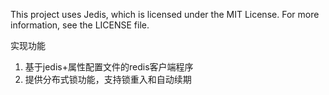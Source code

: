 This project uses Jedis, which is licensed under the MIT License. For more information, see the LICENSE file.

实现功能
1. 基于jedis+属性配置文件的redis客户端程序
2. 提供分布式锁功能，支持锁重入和自动续期